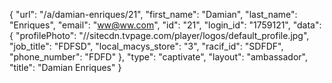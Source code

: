 {
    "url": "\/a\/damian-enriques\/21",
    "first_name": "Damian",
    "last_name": "Enriques",
    "email": "ww@ww.com",
    "id": "21",
    "login_id": "1759121",
    "data": {
        "profilePhoto": "\/\/sitecdn.tvpage.com\/player\/logos\/default_profile.jpg",
        "job_title": "FDFSD",
        "local_macys_store": "3",
        "racif_id": "SDFDF",
        "phone_number": "FDFD"
    },
    "type": "captivate",
    "layout": "ambassador",
    "title": "Damian Enriques"
}